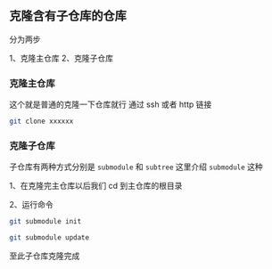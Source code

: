 ## 克隆含有子仓库的仓库

分为两步

1、克隆主仓库
2、克隆子仓库

### 克隆主仓库

这个就是普通的克隆一下仓库就行 通过 ssh 或者 http 链接

```bash
git clone xxxxxx
```

### 克隆子仓库

子仓库有两种方式分别是 `submodule` 和 `subtree` 这里介绍 `submodule` 这种

1、在克隆完主仓库以后我们 cd 到主仓库的根目录

2、运行命令

```bash
git submodule init
```

```bash
git submodule update
```

至此子仓库克隆完成
